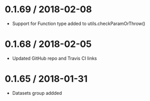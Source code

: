 0.1.69 / 2018-02-08
===================
- Support for Function type added to utils.checkParamOrThrow()

0.1.68 / 2018-02-05
===================
- Updated GitHub repo and Travis CI links

0.1.65 / 2018-01-31
===================
- Datasets group addded
